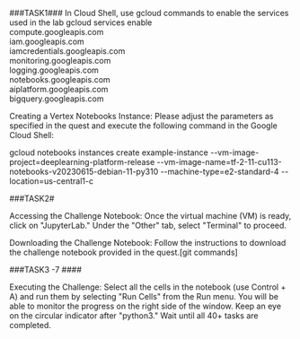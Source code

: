 ###TASK1###
In Cloud Shell, use gcloud commands to enable the services used in the lab
gcloud services enable \
  compute.googleapis.com \
  iam.googleapis.com \
  iamcredentials.googleapis.com \
  monitoring.googleapis.com \
  logging.googleapis.com \
  notebooks.googleapis.com \
  aiplatform.googleapis.com \
  bigquery.googleapis.com

Creating a Vertex Notebooks Instance:
Please adjust the parameters as specified in the quest and execute the following command in the Google Cloud Shell:

gcloud notebooks instances create example-instance --vm-image-project=deeplearning-platform-release --vm-image-name=tf-2-11-cu113-notebooks-v20230615-debian-11-py310 --machine-type=e2-standard-4 --location=us-central1-c

###TASK2#


Accessing the Challenge Notebook:
Once the virtual machine (VM) is ready, click on "JupyterLab." Under the "Other" tab, select "Terminal" to proceed.

Downloading the Challenge Notebook:
Follow the instructions to download the challenge notebook provided in the quest.[git commands]



###TASK3 -7 ####

Executing the Challenge:
Select all the cells in the notebook (use Control + A) and run them by selecting "Run Cells" from the Run menu. You will be able to monitor the progress on the right side of the window. Keep an eye on the circular indicator after "python3." Wait until all 40+ tasks are completed.
